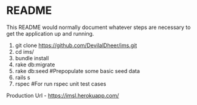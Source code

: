 # README

This README would normally document whatever steps are necessary to get the
application up and running.

1. git clone https://github.com/DevilalDheer/ims.git
2. cd ims/
3. bundle install
4. rake db:migrate
5. rake db:seed #Prepopulate some basic seed data
6. rails s
7. rspec #For run rspec unit test cases

Production Url -  https://imsl.herokuapp.com/